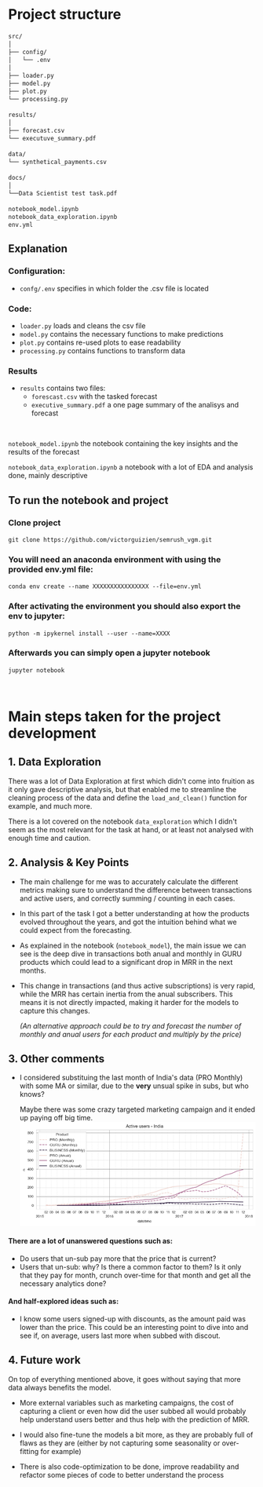 # Project structure
```
src/
│
├── config/
│   └── .env
│
├── loader.py
├── model.py
├── plot.py
└── processing.py

results/
│
├── forecast.csv
└── executuve_summary.pdf

data/
└── synthetical_payments.csv

docs/
│
└──Data Scientist test task.pdf

notebook_model.ipynb
notebook_data_exploration.ipynb
env.yml
```
## Explanation
### Configuration:
- `confg/.env` specifies in which folder the .csv file is located
### Code:
- `loader.py` loads and cleans the csv file
- `model.py` contains the necessary functions to make predictions
- `plot.py` contains re-used plots to ease readability
- `processing.py` contains functions to transform data
### Results
- `results` contains two files:
    - `forescast.csv` with the tasked forecast
    - `executive_summary.pdf` a one page summary of the analisys and forecast

<br>

`notebook_model.ipynb` the notebook containing the key insights and the results of the forecast

`notebook_data_exploration.ipynb` a notebook with a lot of EDA and analysis done, mainly descriptive
<br>

## To run the notebook and project
### Clone project
```
git clone https://github.com/victorguizien/semrush_vgm.git
```
### You will need an anaconda environment with using the provided env.yml file:
```
conda env create --name XXXXXXXXXXXXXXXX --file=env.yml
```

### After activating the environment you should also export the env to jupyter:
```
python -m ipykernel install --user --name=XXXX
```

### Afterwards you can simply open a jupyter notebook
```
jupyter notebook
```

<br>

# Main steps taken for the project development
## 1. Data Exploration
There was a lot of Data Exploration at first which didn't come into fruition as it only gave descriptive analysis, but that enabled me to streamline the cleaning process of the data and define the `load_and_clean()` function for example, and much more.

There is a lot covered on the notebook `data_exploration` which I didn't seem as the most relevant for the task at hand, or at least not analysed with enough time and caution.

## 2. Analysis & Key Points
- The main challenge for me was to accurately calculate the different metrics making sure to understand the difference between transactions and active users, and correctly summing / counting in each cases.

- In this part of the task I got a better understanding at how the products evolved throughout the years, and got the intuition behind what we could expect from the forecasting.

- As explained in the notebook (`notebook_model`), the main issue we can see is the deep dive in transactions both anual and monthly in GURU products which could lead to a significant drop in MRR in the next months.

- This change in transactions (and thus active subscriptions) is very rapid, while the MRR has certain inertia from the anual subscribers. This means it is not directly impacted, making it harder for the models to capture this changes.

    _(An alternative approach could be to try and forecast the number of monthly and anual users for each product and multiply by the price)_


## 3. Other comments
- I considered substituing the last month of India's data (PRO Monthly) with some MA or similar, due to the **very** unsual spike in subs, but who knows? 

    Maybe there was some crazy targeted marketing campaign and it ended up paying off big time.
    ![alt text](.github/images/image.png)

#### There are a lot of unanswered questions such as:
- Do users that un-sub pay more that the price that is current?
- Users that un-sub: why? Is there a common factor to them? Is it only that they pay for month, crunch over-time for that month and get all the necessary analytics done?

#### And half-explored ideas such as:
-  I know some users signed-up with discounts, as the amount paid was lower than the price. This could be an interesting point to dive into and see if, on average, users last more when subbed with discout.

## 4. Future work
On top of everything mentioned above, it goes without saying that more data always benefits the model. 

- More external variables such as marketing campaigns, the cost of capturing a client or even how did the user subbed all would probably help understand users better and thus help with the prediction of MRR.

- I would also fine-tune the models a bit more, as they are probably full of flaws as they are (either by not capturing some seasonality or over-fitting for example)

- There is also code-optimization to be done, improve readability and refactor some pieces of code to better understand the process